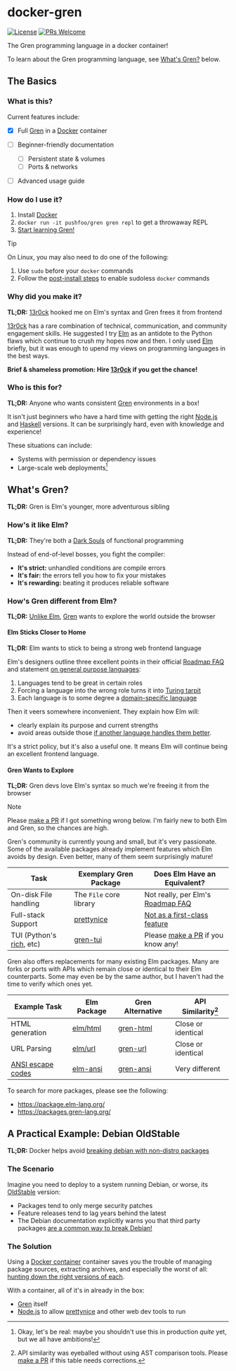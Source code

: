 # docker-gren

[![License](https://img.shields.io/badge/License-BSD_3-Clause.svg)](https://opensource.org/licenses/BSD-3-Clause)
[![PRs Welcome](https://img.shields.io/badge/PRs-welcome-brightgreen.svg)](https://makeapullrequest.com)

[Gren]: https://gren-lang.org/
[docker-overview]: https://docs.docker.com/guides/docker-overview/

The Gren programming language in a docker container!


To learn about the Gren programming language, see [What's Gren?](#whats-gren) below.

## The Basics

### What is this?

Current features include:

- [x] Full [Gren][] in a [Docker][docker-overview] container
- [ ] Beginner-friendly documentation
  - [ ] Persistent state & volumes
  - [ ] Ports & networks
- [ ] Advanced usage guide


### How do I use it?

[docker-postinstall]: https://docs.docker.com/engine/install/linux-postinstall/
[gren-learn]: https://gren-lang.org/book/

1. Install [Docker][docker-overview]
2. `docker run -it pushfoo/gren gren repl` to get a throwaway REPL
3. [Start learning Gren!](gren-learn)

> [!TIP]
> On Linux, you may also need to do one of the following:
> 1. Use `sudo` before your `docker` commands
> 2. Follow the [post-install steps][docker-postinstall] to enable sudoless `docker` commands


### Why did you make it?

[13r0ck]: https://github.com/13r0ck

**TL;DR:** [13r0ck][] hooked me on Elm's syntax and Gren frees it from frontend

[13r0ck][] has a rare combination of technical, communication, and community
engagement skills. He suggested I try [Elm][] as an antidote to the Python flaws
which continue to crush my hopes now and then. I only used [Elm][] briefly, but it
was enough to upend my views on programming languages in the best ways.

**Brief & shameless promotion: Hire [13r0ck][] if you get the chance!**

### Who is this for?

[Node.js]: https://nodejs.org/en
[Haskell]: https://www.haskell.org/
[dep-issues]: https://en.wikipedia.org/wiki/Dependency_hell

**TL;DR:** Anyone who wants consistent [Gren][] environments in a box!

It isn't just beginners who have a hard time with getting the right
[Node.js][] and [Haskell][] versions. It can be surprisingly hard, even
with knowledge and experience!

These situations can include:

* Systems with permission or dependency issues
* Large-scale web deployments[^1]


## What's Gren?

[Elm]: https://elm-lang.org/

**TL;DR:** Gren is Elm's younger, more adventurous sibling


### How's it like Elm?

[soulslike-gameplay]: https://en.wikipedia.org/wiki/Soulslike#Gameplay

**TL;DR:** They're both a [Dark Souls][soulslike-gameplay] of functional programming

Instead of end-of-level bosses, you fight the compiler:

* **It's strict:** unhandled conditions are compile errors
* **It's fair:** the errors tell you how to fix your mistakes
* **It's rewarding:** beating it produces reliable software

### How's Gren different from Elm?

[Roadmap FAQ]: https://github.com/elm/projects/blob/0d0f52abb320d1370aa7b6abc7e1007ba4c524ab/roadmap.md
[See Elm's Roadmap FAQ]: https://github.com/elm/projects/blob/0d0f52abb320d1370aa7b6abc7e1007ba4c524ab/roadmap.md#can-i-use-elm-on-servers
[Unlike Elm]: https://github.com/elm/projects/blob/0d0f52abb320d1370aa7b6abc7e1007ba4c524ab/notes/on-general-purpose.md
[domain-specific language]: https://en.wikipedia.org/wiki/Domain-specific_language
[Turing tarpit]: https://en.wikipedia.org/wiki/Turing_tarpit
[on general purpose languages]: https://github.com/elm/projects/blob/0d0f52abb320d1370aa7b6abc7e1007ba4c524ab/notes/on-general-purpose.md
[if another language handles them better]: https://github.com/elm/projects/blob/0d0f52abb320d1370aa7b6abc7e1007ba4c524ab/notes/on-general-purpose.md#relevance-to-elm

**TL;DR:** [Unlike Elm][], [Gren][] wants to explore the world outside the browser

#### Elm Sticks Closer to Home

**TL;DR:** Elm wants to stick to being a strong web frontend language

Elm's designers outline three excellent points in their official
[Roadmap FAQ][] and statement [on general purpose languages][]:

1. Languages tend to be great in certain roles
2. Forcing a language into the wrong role turns it into [Turing tarpit][]
3. Each language is to some degree a [domain-specific language][]

Then it veers somewhere inconvenient. They explain how Elm will:

* clearly explain its purpose and current strengths
* avoid areas outside those [if another language handles them better][].

It's a strict policy, but it's also a useful one. It means Elm will
continue being an excellent frontend language.

#### Gren Wants to Explore

**TL;DR:** Gren devs love Elm's syntax so much we're freeing it from the browser

[make a PR]: https://github.com/pushfoo/docker-gren/pulls
[ANSI escape codes]: https://en.wikipedia.org/wiki/ANSI_escape_code
[rich]: https://github.com/Textualize/rich?tab=readme-ov-file
[gren-tui]: https://github.com/blaix/gren-tui/tree/main
[prettynice]: https://prettynice.dev/
[Not as a first-class feature]: https://dev.to/eberfreitas/elm-in-the-server-or-anywhere-else-with-promises-5eoj

> [!NOTE]
> Please [make a PR][] if I got something wrong below.
> I'm fairly new to both Elm and Gren, so the chances are high.

Gren's community is currently young and small, but it's very passionate. Some of the
available packages already implement features which Elm avoids by design. Even better,
many of them seem surprisingly mature!

| Task                         | Exemplary Gren Package  | Does Elm Have an Equivalent?          |
|------------------------------|-------------------------|---------------------------------------|
| On-disk File handling        | The `File` core library | Not really, per Elm's [Roadmap FAQ][] |
| Full-stack Support           | [prettynice][]          | [Not as a first-class feature][]      |
| TUI (Python's [rich][], etc) | [gren-tui][]            | Please [make a PR][] if you know any! |


[elm-ansi]: https://package.elm-lang.org/packages/wolfadex/elm-ansi/latest/
[gren-ansi]: https://packages.gren-lang.org/package/blaix/gren-ansi/version/1.0.0/overview
[elm/html]: https://package.elm-lang.org/packages/elm/html/latest/
[gren-html]: https://packages.gren-lang.org/package/icidasset/html-gren/version/4.1.0/overview
[elm/url]: https://package.elm-lang.org/packages/elm/url/latest/
[gren-url]: https://packages.gren-lang.org/package/gren-lang/url/latest/

Gren also offers replacements for many existing Elm packages. Many are forks or
ports with APIs which remain close or identical to their Elm counterparts. Some may
even be by the same author, but I haven't had the time to verify which ones yet.

| Example Task                 | Elm Package      | Gren Alternative | API Similarity[^2] |
|------------------------------|------------------|------------------|--------------------|
| HTML generation              | [elm/html][]     | [gren-html][]    | Close or identical |
| URL Parsing                  | [elm/url][]      | [gren-url][]     | Close or identical |
| [ANSI escape codes][]        | [elm-ansi][]     | [gren-ansi][]    | Very different     |


To search for more packages, please see the following:

* https://package.elm-lang.org/
* https://packages.gren-lang.org/


## A Practical Example: Debian OldStable

[DontBreakDebian]: https://wiki.debian.org/DontBreakDebian

**TL;DR:** Docker helps avoid [breaking debian with non-distro packages][DontBreakDebian]

### The Scenario

[OldStable]: https://wiki.debian.org/DebianOldStable

Imagine you need to deploy to a system running Debian, or worse, its
[OldStable][] version:

* Packages tend to only merge security patches
* Feature releases tend to lag years behind the latest
* The Debian documentation explicitly warns you that third party packages
  [are a common way to break Debian!][DontBreakDebian]

### The Solution

Using a [Docker container][docker-overview] container saves you the trouble
of managing package sources, extracting archives, and especially the worst of
all: [hunting down the right versions of each][dep-issues].

With a container, all of it's in already in the box:

* [Gren][] itself
* [Node.js][] to allow [prettynice][] and other web dev tools to run


[^1]: Okay, let's be real: maybe you shouldn't use this in production *quite* yet, but we all have ambitions!
[^2]: API similarity was eyeballed without using AST comparison tools. Please [make a PR][] if this table needs corrections.

